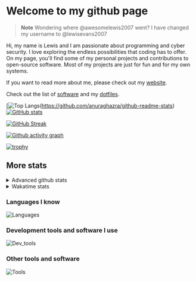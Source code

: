 # Welcome to my github page

> **Note**
> Wondering where @awesomelewis2007 went? I have changed my username to @lewisevans2007

Hi, my name is Lewis and I am passionate about programming and cyber security. I love exploring the endless possibilities that coding has to offer. On my page, you'll find some of my personal projects and contributions to open-source software. Most of my projects are just for fun and for my own systems.

If you want to read more about me, please check out my [website](https://lewisevans2007.github.io/).

Check out the list of [software](https://github.com/lewisevans2007/lewisevans2007/blob/master/software.md) and my [dotfiles](https://github.com/lewisevans2007/dotfiles).

[![Top Langs](https://github-readme-stats.vercel.app/api/top-langs/?username=lewisevans2007&hide=html,css,jupyter%20notebook&langs_count=10&layout=donut&theme=transparent&exclude_repo=GPT-code-repository,Obsidian_vault,Apple-PowerManagement,Apple-Security,CMake,qemu,swift,tcpdump,xnu)(https://github.com/anuraghazra/github-readme-stats) 
[![GitHub stats](https://github-readme-stats.vercel.app/api?username=lewisevans2007&show_icons=true&theme=transparent)](https://github.com/anuraghazra/github-readme-stats)

[![GitHub Streak](https://streak-stats.demolab.com?user=lewisevans2007&theme=transparent)](https://git.io/streak-stats)

[![Github activity graph](https://github-readme-activity-graph.vercel.app/graph?username=lewisevans2007&theme=github-compact&area=true)](https://github.com/ashutosh00710/github-readme-activity-graph)

[![trophy](https://github-profile-trophy.vercel.app/?username=lewisevans2007&theme=darkhub)](https://github.com/ryo-ma/github-profile-trophy)

## More stats
<details close>
<summary>Advanced github stats</summary>
<br>
  
![Metrics](https://raw.githubusercontent.com/lewisevans2007/lewisevans2007/master/github-metrics.svg)
  
</details>

<details close>
<summary>Wakatime stats</summary>
<br>

<!--START_SECTION:waka-->

```txt
Markdown      25 mins         ██████████▓░░░░░░░░░░░░░░   42.97 %
Python        5 mins          ██▒░░░░░░░░░░░░░░░░░░░░░░   09.84 %
JavaScript    5 mins          ██▒░░░░░░░░░░░░░░░░░░░░░░   08.79 %
XML           4 mins          ██░░░░░░░░░░░░░░░░░░░░░░░   07.66 %
C             4 mins          █▓░░░░░░░░░░░░░░░░░░░░░░░   07.33 %
C++           3 mins          █▓░░░░░░░░░░░░░░░░░░░░░░░   06.29 %
JSON          3 mins          █▒░░░░░░░░░░░░░░░░░░░░░░░   05.34 %
Git Config    2 mins          █▒░░░░░░░░░░░░░░░░░░░░░░░   04.96 %
Other         1 min           ▒░░░░░░░░░░░░░░░░░░░░░░░░   01.96 %
HTML          1 min           ▒░░░░░░░░░░░░░░░░░░░░░░░░   01.80 %
YAML          0 secs          ▒░░░░░░░░░░░░░░░░░░░░░░░░   01.06 %
Java          0 secs          ▒░░░░░░░░░░░░░░░░░░░░░░░░   00.67 %
Objective-C   0 secs          ░░░░░░░░░░░░░░░░░░░░░░░░░   00.46 %
Makefile      0 secs          ░░░░░░░░░░░░░░░░░░░░░░░░░   00.44 %
Bash          0 secs          ░░░░░░░░░░░░░░░░░░░░░░░░░   00.28 %
```

<!--END_SECTION:waka-->
</details>

### Languages I know
![Languages](https://skillicons.dev/icons?i=python,cpp,cs,c,javascript,nodejs,dotnet,bash,css,html,rust)
### Development tools and software I use
![Dev_tools](https://skillicons.dev/icons?i=git,docker,github,googlecloud,vscode,visualstudio,raspberrypi,linux,powershell,replit)
### Other tools and software
![Tools](https://skillicons.dev/icons?i=blender,ps,pr,ai,xd,figma)
